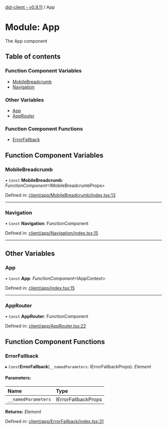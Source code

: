 [did-client - v0.9.11](../README.md) / App

# Module: App

The App component

## Table of contents

### Function Component Variables

- [MobileBreadcrumb](app.md#mobilebreadcrumb)
- [Navigation](app.md#navigation)

### Other Variables

- [App](app.md#app)
- [AppRouter](app.md#approuter)

### Function Component Functions

- [ErrorFallback](app.md#errorfallback)

## Function Component Variables

### MobileBreadcrumb

• `Const` **MobileBreadcrumb**: *FunctionComponent*<IMobileBreadcrumbProps\>

Defined in: [client/app/MobileBreadcrumb/index.tsx:13](https://github.com/Puzzlepart/did/blob/dev/client/app/MobileBreadcrumb/index.tsx#L13)

___

### Navigation

• `Const` **Navigation**: FunctionComponent

Defined in: [client/app/Navigation/index.tsx:15](https://github.com/Puzzlepart/did/blob/dev/client/app/Navigation/index.tsx#L15)

___

## Other Variables

### App

• `Const` **App**: *FunctionComponent*<IAppContext\>

Defined in: [client/app/index.tsx:15](https://github.com/Puzzlepart/did/blob/dev/client/app/index.tsx#L15)

___

### AppRouter

• `Const` **AppRouter**: FunctionComponent

Defined in: [client/app/AppRouter.tsx:22](https://github.com/Puzzlepart/did/blob/dev/client/app/AppRouter.tsx#L22)

## Function Component Functions

### ErrorFallback

▸ `Const`**ErrorFallback**(`__namedParameters`: IErrorFallbackProps): *Element*

#### Parameters:

Name | Type |
:------ | :------ |
`__namedParameters` | IErrorFallbackProps |

**Returns:** *Element*

Defined in: [client/app/ErrorFallback/index.tsx:31](https://github.com/Puzzlepart/did/blob/dev/client/app/ErrorFallback/index.tsx#L31)

